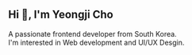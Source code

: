 ## Hi 👋, I'm Yeongji Cho
A passionate frontend developer from South Korea.<br /> I'm interested in Web development and UI/UX Desgin. <br/> <br/>
